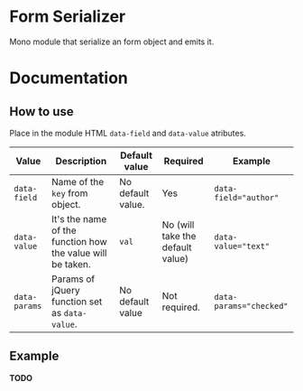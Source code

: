 Form Serializer
===============

Mono module that serialize an form object and emits it.

# Documentation

## How to use

Place in the module HTML `data-field` and `data-value` atributes.

<table>
    <thead>
        <tr>
            <th>Value</th>
            <th>Description</th>
            <th>Default value</th>
            <th>Required</th>
            <th>Example</th>
        </tr>
    </thead>
    <tbody>
        <tr>
            <td><code>data-field</code></td>
            <td>Name of the <code>key</code> from object.</td>
            <td>No default value.</td>
            <td>Yes</td>
            <td><code>data-field="author"</code></td>
        </tr>
        <tr>
            <td><code>data-value</code></td>
            <td>It's the name of the function how the value will be taken.</td>
            <td><code>val</code></td>
            <td>No (will take the default value)</td>
            <td><code>data-value="text"</code></td>
        </tr>
        <tr>
            <td><code>data-params</code></td>
            <td>Params of jQuery function set as <code>data-value</code>.</td>
            <td>No default value</td>
            <td>Not required.</td>
            <td><code>data-params="checked"</code></td>
        </tr>
    </tbody>
</table>

## Example

**TODO**
